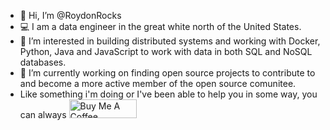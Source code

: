 - 👋 Hi, I’m @RoydonRocks
- 💻 I am a data engineer in the great white north of the United States.
- 👀 I’m interested in building distributed systems and working with Docker, Python, Java and JavaScript to work with data in both SQL and NoSQL databases.
- 🌱 I’m currently working on finding open source projects to contribute to and become a more active member of the open source comunitee.
- Like something i'm doing or I've been able to help you in some way, you can always <a href="https://www.buymeacoffee.com/RoydonRocks" target="_blank"><img src="https://cdn.buymeacoffee.com/buttons/v2/default-yellow.png" alt="Buy Me A Coffee" style="height: 30px !important;width: 108px !important;" ></a>
